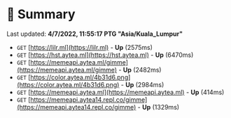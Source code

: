 # 📖 Summary
Last updated: **4/7/2022, 11:55:17 PTG "Asia/Kuala_Lumpur"**

- `GET` [https://lilr.ml](https://lilr.ml) - **Up** (2575ms)
- `GET` [https://hst.aytea.ml](https://hst.aytea.ml) - **Up** (6470ms)
- `GET` [https://memeapi.aytea.ml/gimme](https://memeapi.aytea.ml/gimme) - **Up** (2482ms)
- `GET` [https://color.aytea.ml/4b31d6.png](https://color.aytea.ml/4b31d6.png) - **Up** (2984ms)
- `GET` [https://memeapi.aytea.ml](https://memeapi.aytea.ml) - **Up** (414ms)
- `GET` [https://memeapi.aytea14.repl.co/gimme](https://memeapi.aytea14.repl.co/gimme) - **Up** (1329ms)
